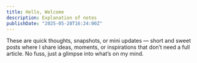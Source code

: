 ```yaml
---
title: Hello, Welcome
description: Explanation of notes
publishDate: "2025-05-28T16:24:00Z"
---
```


These are quick thoughts, snapshots, or mini updates — short and sweet posts where I share ideas, moments, or inspirations that don’t need a full article. No fuss, just a glimpse into what’s on my mind.
